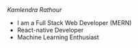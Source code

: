 *Kamlendra Rathour*
<UL>
<LI>I am a Full Stack Web Developer (MERN)</LI>
<LI>React-native Developer</LI>
<LI>Machine Learning Enthusiast</LI>
</UL>
